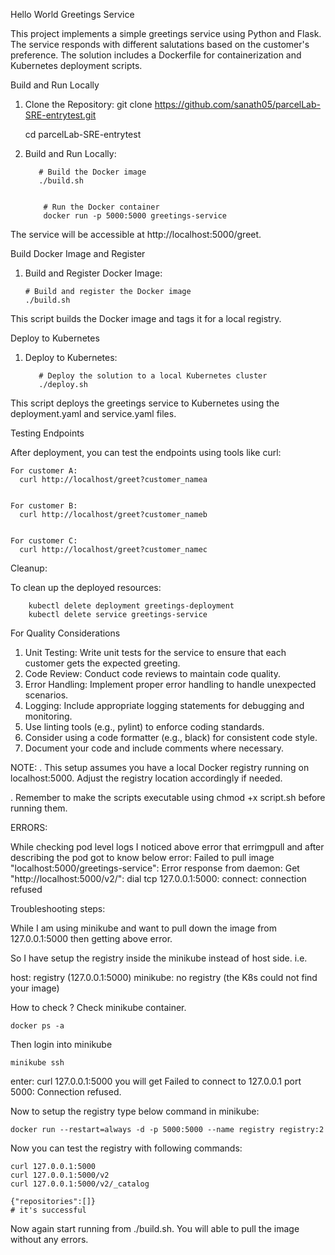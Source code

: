 
Hello World Greetings Service


This project implements a simple greetings service using Python and Flask. The service responds with different salutations based on the customer's preference. The solution includes a Dockerfile for containerization and Kubernetes deployment scripts.


Build and Run Locally


1. Clone the Repository:
    git clone https://github.com/sanath05/parcelLab-SRE-entrytest.git

    cd parcelLab-SRE-entrytest


3. Build and Run Locally:

          # Build the Docker image 
          ./build.sh 
  

           # Run the Docker container 
           docker run -p 5000:5000 greetings-service

  The service will be accessible at http://localhost:5000/greet.


Build Docker Image and Register
              
1. Build and Register Docker Image:
   
       # Build and register the Docker image
       ./build.sh
This script builds the Docker image and tags it for a local registry.


Deploy to Kubernetes
                    
1. Deploy to Kubernetes:

          # Deploy the solution to a local Kubernetes cluster 
          ./deploy.sh
This script deploys the greetings service to Kubernetes using the deployment.yaml and service.yaml files.

Testing Endpoints
                    
After deployment, you can test the endpoints using tools like curl:
  
    For customer A:
      curl http://localhost/greet?customer_namea


    For customer B:
      curl http://localhost/greet?customer_nameb


    For customer C:
      curl http://localhost/greet?customer_namec


Cleanup: 

To clean up the deployed resources:

        kubectl delete deployment greetings-deployment
        kubectl delete service greetings-service


 
For Quality Considerations

1. Unit Testing: Write unit tests for the service to ensure that each customer gets the expected greeting.
2. Code Review: Conduct code reviews to maintain code quality.
3. Error Handling: Implement proper error handling to handle unexpected scenarios.
4. Logging: Include appropriate logging statements for debugging and monitoring.
5. Use linting tools (e.g., pylint) to enforce coding standards.
6. Consider using a code formatter (e.g., black) for consistent code style.
7. Document your code and include comments where necessary.






NOTE:
. This setup assumes you have a local Docker registry running on localhost:5000. Adjust the registry location accordingly if needed.

. Remember to make the scripts executable using chmod +x script.sh before running them.




ERRORS:

While checking pod level logs I noticed above error that errimgpull and after describing the pod got to know below error:
Failed to pull image "localhost:5000/greetings-service": Error response from daemon: Get "http://localhost:5000/v2/": dial tcp 127.0.0.1:5000: connect: connection refused

Troubleshooting steps:

 While I am using minikube and want to pull down the image from 127.0.0.1:5000 then getting above error.

So I have setup the registry inside the minikube instead of host side.
i.e.

host: registry (127.0.0.1:5000)
minikube: no registry (the K8s could not find your image)


How to check ?
Check minikube container.

    docker ps -a
Then login into minikube

    minikube ssh
enter: curl 127.0.0.1:5000
you will get Failed to connect to 127.0.0.1 port 5000: Connection refused.

Now to setup the registry type below command in minikube:

    docker run --restart=always -d -p 5000:5000 --name registry registry:2

Now you can test the registry with following commands:

    curl 127.0.0.1:5000
    curl 127.0.0.1:5000/v2
    curl 127.0.0.1:5000/v2/_catalog
    
    {"repositories":[]}
    # it's successful


Now again start running from ./build.sh. You will able to pull the image without any errors. 

